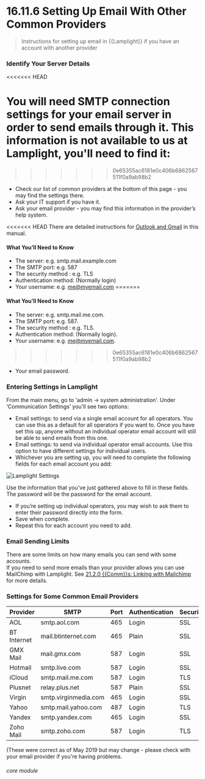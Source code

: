 # 16.11.6  <i class="fas fa-envelope-open"></i> Setting Up Email With Other Common Providers

> Instructions for setting up email in {{Lamplight}} if you have an account with another provider



### Identify Your Server Details
<<<<<<< HEAD

You will need SMTP connection settings for your email server in order to send emails through it.  This information is not available to us at Lamplight, you'll need to find it:
=======
>>>>>>> 0e65355ac6181e0c406b6862567511f0a9ab98b2

- Check our list of common providers at the bottom of this page - you may find the settings there.
- Ask your IT support if you have it.
- Ask your email provider - you may find this information in the provider’s help system.  

<<<<<<< HEAD
There are detailed instructions for [Outlook and Gmail](/help/index/p/16.11.0) in this  manual.

#### What You’ll Need to Know

- The server: e.g. smtp.mail.example.com
- The SMTP port: e.g. 587
- The security method : e.g. TLS
- Authentication method: (Normally login)
- Your username: e.g. me@myemail.com
=======
#### What You’ll Need to Know
- The server: e.g. smtp.mail.me.com.
- The SMTP port: e.g. 587.
- The security method : e.g. TLS.
- Authentication method: (Normally login).
- Your username: e.g. me@myemail.com.
>>>>>>> 0e65355ac6181e0c406b6862567511f0a9ab98b2
- Your email password.

### Entering Settings in Lamplight

From the main menu, go to 'admin -> system administration'.  Under ‘Communication Settings’ you'll see two options:

   - Email settings: to send via a single email account for all operators. You can use this as a default for all operators if you want to. Once you have set this up, anyone without an individual operator email account will still be able to send emails from this one.
   - Email settings: to send via individual operator email accounts. Use this option to have different settings for individual users.
- Whichever you are setting up, you will need to complete the following fields for each email account you add:

![Lamplight Settings](16.11.1c.png)

Use the information that you've just gathered above to fill in these fields. The password will be the password for the email account.

- If you’re setting up individual operators, you may wish to ask them to enter their password directly into the form.  
- Save when complete.  
- Repeat this for each account you need to add.
  
### Email Sending Limits

There are some limits on how many emails you can send with some accounts.  
If you need to send more emails than your provider allows you can use MailChimp with Lamplight. See [21.2.0 {{Comm}}s: Linking with Mailchimp](/help/index/p/21.2.0) for more details. 

### Settings for Some Common Email Providers

| **Provider** | **SMTP** | **Port** | **Authentication** | **Security** |
| ------------ | -------- | -------- | ------------------ | ------------ |
| AOL | smtp.aol.com | 465 | Login | SSL |
| BT Internet | mail.btinternet.com | 465 | Plain | SSL |
| GMX Mail | mail.gmx.com | 587 | Login | SSL |
| Hotmail | smtp.live.com | 587 | Login | SSL |
| iCloud | smtp.mail.me.com | 587 | Login | TLS |
| Plusnet | relay.plus.net | 587 | Plain | SSL |
| Virgin | smtp.virginmedia.com | 465 | Login | SSL|
| Yahoo | smtp.mail.yahoo.com | 487 | Login | TLS|
| Yandex | smtp.yandex.com | 465 | Login | SSL |
| Zoho Mail| smtp.zoho.com | 587 | Login | TLS |

(These were correct as of May 2019 but may change - please check with your email provider if you're having problems.

###### core module


